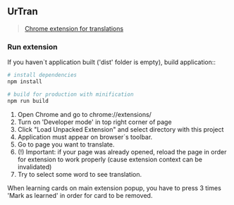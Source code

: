 ## UrTran

> [Chrome extension for translations](https://chrome.google.com/webstore/detail/urtran/jbpeflkanafekaohanpplmddldaboklj)

### Run extension
If you haven`t application built ('dist' folder is empty), build application::

``` bash
# install dependencies
npm install

# build for production with minification
npm run build
```
1) Open Chrome and go to chrome://extensions/
2) Turn on 'Developer mode' in top right corner of page
3) Click "Load Unpacked Extension" and select directory with this project
4) Application must appear on browser`s toolbar. 
5) Go to page you want to translate. 
6) (!) Important: if your page was already opened, reload the page in order for extension to work properly (cause extension context can be invalidated)
7) Try to select some word to see translation.

When learning cards on main extension popup, you have to press 3 times 'Mark as learned' in order for card to be removed.
